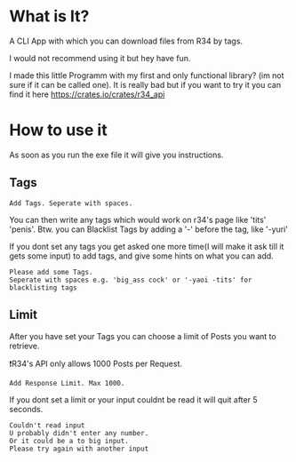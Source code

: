 # What is It?
A CLI App with which you can download files from R34 by tags.

I would not recommend using it but hey have fun.

I made this little Programm with my first and only functional library? (im not sure if it can be called one).
It is really bad but if you want to try it you can find it here <https://crates.io/crates/r34_api>

# How to use it 
As soon as you run the exe file it will give you instructions.

## Tags
`Add Tags. Seperate with spaces.`

You can then write any tags which would work on r34's page like 'tits' 'penis'.
Btw. you can Blacklist Tags by adding a '-' before the tag, like '-yuri'

If you dont set any tags you get asked one more time(I will make it ask till it gets some input) to add tags,
and give some hints on what you can add.

```
Please add some Tags.
Seperate with spaces e.g. 'big_ass cock' or '-yaoi -tits' for blacklisting tags
```

## Limit
After you have set your Tags you can choose a limit of Posts you want to retrieve.

❗R34's API only allows 1000 Posts per Request. 

`Add Response Limit. Max 1000.`

If you dont set a limit or your input couldnt be read it will quit after 5 seconds.

```
Couldn't read input
U probably didn't enter any number.
Or it could be a to big input.
Please try again with another input
```
